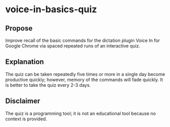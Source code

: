 # voice-in-basics-quiz

## Propose
Improve recall of the basic commands for the dictation plugin Voice In for Google Chrome via spaced repeated runs of an interactive quiz.

## Explanation
The quiz can be taken repeatedly five times or more in a single day become productive quickly; however, memory of the commands will fade quickly.
It is better to take the quiz every 2-3 days.

## Disclaimer
The quiz is a programming tool; it is not an educational tool because no context is provided.

##
